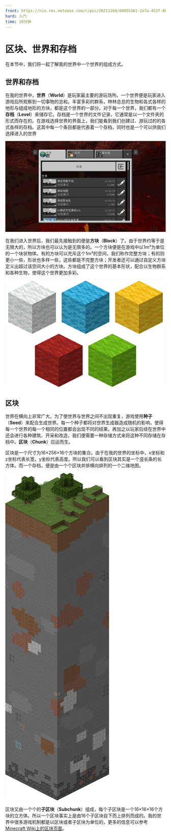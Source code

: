 ```yaml
---
front: https://nie.res.netease.com/r/pic/20211104/69055361-2e7a-452f-8b1a-f23e1262a03a.jpg
hard: 入门
time: 10分钟
---
```


# 区块、世界和存档

在本节中，我们将一起了解我的世界中一个世界的组成方式。

## 世界和存档

在我的世界中，**世界**（**World**）是玩家最主要的游玩场所。一个世界便是玩家进入游戏后所观察到一切事物的总和。丰富多彩的群系，林林总总的生物和各式各样的地形与组成地形的方块，都是这个世界的一部分。对于每一个世界，我们都有一个**存档**（**Level**）来储存它。存档是一个世界的文件记录，它通常是以一个文件夹的形式而存在的。在游戏选择世界的界面上，我们能看到我们创建过、游玩过的的各式各样的存档。这其中每一个条目都是代表着一个存档，同时也是一个可以供我们选择进入的世界

![游戏的世界选择界面](./images/2.1_world_screen.png)

在我们进入世界后，我们最先接触到的便是**方块**（**Block**）了。由于世界约等于是无限大的，所以方块也可以认为是无限多的。一个方块便是在游戏中以1m³为单位的一个块状物体。有的方块可以充斥这个1m³的空间，我们称作完整方块；有的则更小一些，形状也多样一些，这些都是不完整方块；开发者还可以通过自定义方块定义出超过该空间大小的方块。方块组成了这个世界的基本形状，配合以生物群系和各种生物，使得这个世界更加多彩。

![方块举例](./images/2.1_block_example.png)

## 区块

世界在横向上非常广大，为了使世界与世界之间不出现重复，游戏使用**种子**（**Seed**）来配合生成世界。每一个种子都将对世界生成器造成随机的影响，使得每一个世界的每一个相同的位置都会出现不同的结果。再加之以玩家后续在世界中还会进行各种建筑、开采和改造，我们便需要一种存储方式来将这种不同存储在存档中。**区块**（**Chunk**）应运而生。

区块是一个尺寸为16×256×16个方块的集合。由于在我的世界的坐标中，x坐标和z坐标代表长宽，y坐标代表高度。所以我们可以看到区块其实是一个竖长条的长方体。而一个存档，便是由一个个区块并排横向排列的一个二维地图。

![一个区块](./images/2.1_chunk.png)

区块又由一个个的**子区块**（**Subchunk**）组成，每个子区块是一个16×16×16个方块的立方体。所以一个区块事实上是由16个子区块自下而上排列而成的。我的世界中很多游戏机制都是以区块或者子区块为单位的，更多的信息可以参考[Minecraft Wiki上的区块页面](https://zh.minecraft.wiki/w/%E5%8C%BA%E5%9D%97)。